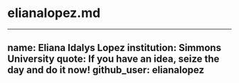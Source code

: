 # elianalopez.md

---
name: Eliana Idalys Lopez
institution: Simmons University
quote: If you have an idea, seize the day and do it now!
github_user: elianalopez
---

